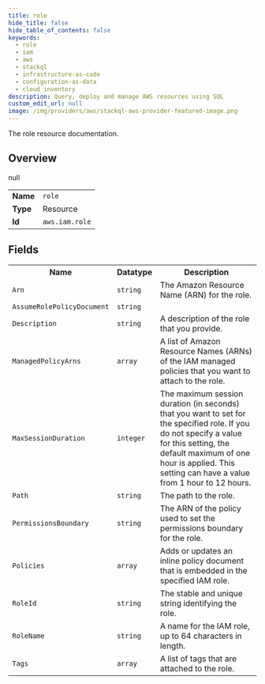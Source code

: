 ```yaml
---
title: role
hide_title: false
hide_table_of_contents: false
keywords:
  - role
  - iam
  - aws
  - stackql
  - infrastructure-as-code
  - configuration-as-data
  - cloud inventory
description: Query, deploy and manage AWS resources using SQL
custom_edit_url: null
image: /img/providers/aws/stackql-aws-provider-featured-image.png
---
```

The role resource documentation.

## Overview
<table><tbody>
<tr><td><b>Name</b></td><td><code>role</code></td></tr>
<tr><td><b>Type</b></td><td>Resource</td></tr>
null
<tr><td><b>Id</b></td><td><code>aws.iam.role</code></td></tr>
</tbody></table>

## Fields
<table><tbody>
<tr><th>Name</th><th>Datatype</th><th>Description</th></tr>
<tr><td><code>Arn</code></td><td><code>string</code></td><td>The Amazon Resource Name (ARN) for the role.</td></tr><tr><td><code>AssumeRolePolicyDocument</code></td><td><code>string</code></td><td></td></tr><tr><td><code>Description</code></td><td><code>string</code></td><td>A description of the role that you provide.</td></tr><tr><td><code>ManagedPolicyArns</code></td><td><code>array</code></td><td>A list of Amazon Resource Names (ARNs) of the IAM managed policies that you want to attach to the role. </td></tr><tr><td><code>MaxSessionDuration</code></td><td><code>integer</code></td><td>The maximum session duration (in seconds) that you want to set for the specified role. If you do not specify a value for this setting, the default maximum of one hour is applied. This setting can have a value from 1 hour to 12 hours. </td></tr><tr><td><code>Path</code></td><td><code>string</code></td><td>The path to the role.</td></tr><tr><td><code>PermissionsBoundary</code></td><td><code>string</code></td><td>The ARN of the policy used to set the permissions boundary for the role.</td></tr><tr><td><code>Policies</code></td><td><code>array</code></td><td>Adds or updates an inline policy document that is embedded in the specified IAM role. </td></tr><tr><td><code>RoleId</code></td><td><code>string</code></td><td>The stable and unique string identifying the role.</td></tr><tr><td><code>RoleName</code></td><td><code>string</code></td><td>A name for the IAM role, up to 64 characters in length.</td></tr><tr><td><code>Tags</code></td><td><code>array</code></td><td>A list of tags that are attached to the role.</td></tr>
</tbody></table>